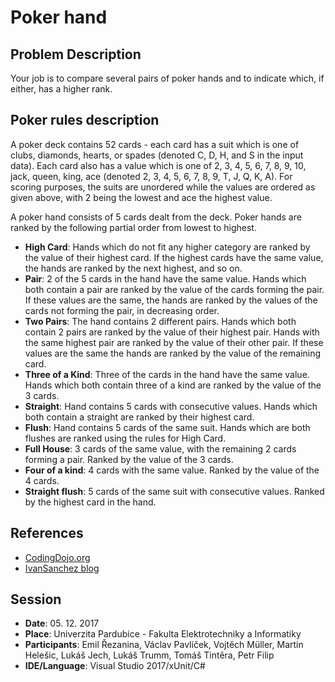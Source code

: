 ﻿# Poker hand

## Problem Description
Your job is to compare several pairs of poker hands and to indicate which, if either, has a higher rank.

## Poker rules description
A poker deck contains 52 cards - each card has a suit which is one of clubs, diamonds, hearts, or spades (denoted C, D, H, and S in the input data). Each card also has a value which is one of 2, 3, 4, 5, 6, 7, 8, 9, 10, jack, queen, king, ace (denoted 2, 3, 4, 5, 6, 7, 8, 9, T, J, Q, K, A). For scoring purposes, the suits are unordered while the values are ordered as given above, with 2 being the lowest and ace the highest value.

A poker hand consists of 5 cards dealt from the deck. Poker hands are ranked by the following partial order from lowest to highest.

- **High Card**: Hands which do not fit any higher category are ranked by the value of their highest card. If the highest cards have the same value, the hands are ranked by the next highest, and so on.
- **Pair**: 2 of the 5 cards in the hand have the same value. Hands which both contain a pair are ranked by the value of the cards forming the pair. If these values are the same, the hands are ranked by the values of the cards not forming the pair, in decreasing order.
- **Two Pairs**: The hand contains 2 different pairs. Hands which both contain 2 pairs are ranked by the value of their highest pair. Hands with the same highest pair are ranked by the value of their other pair. If these values are the same the hands are ranked by the value of the remaining card.
- **Three of a Kind**: Three of the cards in the hand have the same value. Hands which both contain three of a kind are ranked by the value of the 3 cards.
- **Straight**: Hand contains 5 cards with consecutive values. Hands which both contain a straight are ranked by their highest card.
- **Flush**: Hand contains 5 cards of the same suit. Hands which are both flushes are ranked using the rules for High Card.
- **Full House**: 3 cards of the same value, with the remaining 2 cards forming a pair. Ranked by the value of the 3 cards.
- **Four of a kind**: 4 cards with the same value. Ranked by the value of the 4 cards.
- **Straight flush**: 5 cards of the same suit with consecutive values. Ranked by the highest card in the hand.

## References

- [CodingDojo.org](http://codingdojo.org/kata/PokerHands/)
- [IvanSanchez blog](isanchez.net/2009/04/19/ruby-coding-dojo-this-week/)

## Session

- **Date**: 05. 12. 2017
- **Place**: Univerzita Pardubice - Fakulta Elektrotechniky a Informatiky
- **Participants**: Emil Řezanina, Václav Pavlíček, Vojtěch Müller, Martin Helešic, Lukáš Jech, Lukáš Trumm, Tomáš Tintěra, Petr Filip
- **IDE/Language**: Visual Studio 2017/xUnit/C#